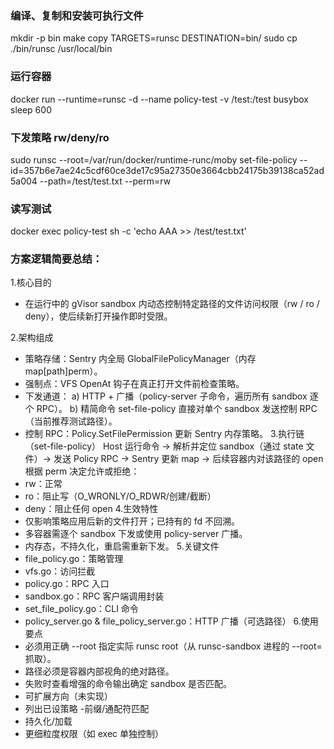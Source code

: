 ### 编译、复制和安装可执行文件
mkdir -p bin
make copy TARGETS=runsc DESTINATION=bin/
sudo cp ./bin/runsc /usr/local/bin

### 运行容器
docker run --runtime=runsc -d --name policy-test -v /test:/test busybox sleep 600

### 下发策略 rw/deny/ro
sudo runsc --root=/var/run/docker/runtime-runc/moby set-file-policy   --id=357b6e7ae24c5cdf60ce3de17c95a27350e3664cbb24175b39138ca52ad5a004   --path=/test/test.txt --perm=rw

### 读写测试
docker exec policy-test sh -c 'echo AAA >> /test/test.txt'


### 方案逻辑简要总结：

1.核心目的
- 在运行中的 gVisor sandbox 内动态控制特定路径的文件访问权限（rw / ro / deny），使后续新打开操作即时受限。

2.架构组成

- 策略存储：Sentry 内全局 GlobalFilePolicyManager（内存 map[path]perm）。
- 强制点：VFS OpenAt 钩子在真正打开文件前检查策略。
- 下发通道： a) HTTP + 广播（policy-server 子命令，遍历所有 sandbox 逐个 RPC）。
b) 精简命令 set-file-policy 直接对单个 sandbox 发送控制 RPC（当前推荐测试路径）。
- 控制 RPC：Policy.SetFilePermission 更新 Sentry 内存策略。
3.执行链（set-file-policy）
Host 运行命令 → 解析并定位 sandbox（通过 state 文件）→ 发送 Policy RPC → Sentry 更新 map → 后续容器内对该路径的 open 根据 perm 决定允许或拒绝：
- rw：正常
- ro：阻止写（O_WRONLY/O_RDWR/创建/截断）
- deny：阻止任何 open
4.生效特性
- 仅影响策略应用后新的文件打开；已持有的 fd 不回溯。
- 多容器需逐个 sandbox 下发或使用 policy-server 广播。
- 内存态，不持久化，重启需重新下发。
5.关键文件
- file_policy.go：策略管理
- vfs.go：访问拦截
- policy.go：RPC 入口
- sandbox.go：RPC 客户端调用封装
- set_file_policy.go：CLI 命令
- policy_server.go & file_policy_server.go：HTTP 广播（可选路径）
6.使用要点
- 必须用正确 --root 指定实际 runsc root（从 runsc-sandbox 进程的 --root= 抓取）。
- 路径必须是容器内部视角的绝对路径。
- 失败时查看增强的命令输出确定 sandbox 是否匹配。
- 可扩展方向（未实现）
- 列出已设策略
-前缀/通配符匹配
- 持久化/加载
- 更细粒度权限（如 exec 单独控制）